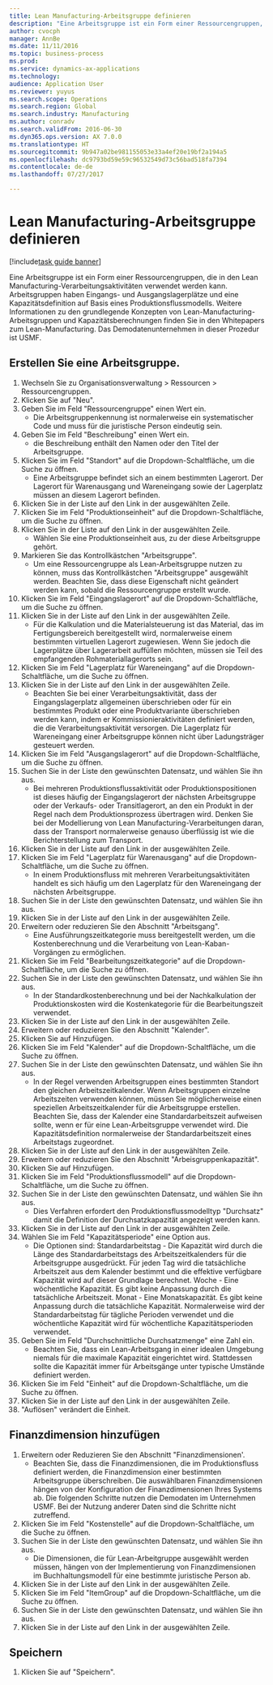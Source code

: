 ```yaml
--- 
title: Lean Manufacturing-Arbeitsgruppe definieren
description: "Eine Arbeitsgruppe ist ein Form einer Ressourcengruppen, die in den Lean Manufacturing-Verarbeitungsaktivitäten verwendet werden kann."
author: cvocph
manager: AnnBe
ms.date: 11/11/2016
ms.topic: business-process
ms.prod: 
ms.service: dynamics-ax-applications
ms.technology: 
audience: Application User
ms.reviewer: yuyus
ms.search.scope: Operations
ms.search.region: Global
ms.search.industry: Manufacturing
ms.author: conradv
ms.search.validFrom: 2016-06-30
ms.dyn365.ops.version: AX 7.0.0
ms.translationtype: HT
ms.sourcegitcommit: 9b947a02be981155053e33a4ef20e19bf2a194a5
ms.openlocfilehash: dc9793bd59e59c96532549d73c56bad518fa7394
ms.contentlocale: de-de
ms.lasthandoff: 07/27/2017

---
```

# <a name="define-lean-manufacturing-work-cells"></a>Lean Manufacturing-Arbeitsgruppe definieren

[!include[task guide banner](../../includes/task-guide-banner.md)]

Eine Arbeitsgruppe ist ein Form einer Ressourcengruppen, die in den Lean Manufacturing-Verarbeitungsaktivitäten verwendet werden kann. Arbeitsgruppen haben Eingangs- und Ausgangslagerplätze und eine Kapazitätsdefinition auf Basis eines Produktionsflussmodells. Weitere Informationen zu den grundlegende Konzepten von Lean-Manufacturing-Arbeitsgruppen und Kapazitätsberechnungen finden Sie in den Whitepapers zum Lean-Manufacturing. Das Demodatenunternehmen in dieser Prozedur ist USMF.


## <a name="create-a-work-cell"></a>Erstellen Sie eine Arbeitsgruppe. 
1. Wechseln Sie zu Organisationsverwaltung > Ressourcen > Ressourcengruppen.
2. Klicken Sie auf "Neu".
3. Geben Sie im Feld "Ressourcengruppe" einen Wert ein.
    * Die Arbeitsgruppenkennung ist normalerweise ein systematischer Code und muss für die juristische Person eindeutig sein.  
4. Geben Sie im Feld "Beschreibung" einen Wert ein.
    * die Beschreibung enthält den Namen oder den Titel der Arbeitsgruppe.  
5. Klicken Sie im Feld "Standort" auf die Dropdown-Schaltfläche, um die Suche zu öffnen.
    * Eine Arbeitsgruppe befindet sich an einem bestimmten Lagerort. Der Lagerort für Warenausgang und Wareneingang sowie der Lagerplatz müssen an diesem Lagerort befinden.  
6. Klicken Sie in der Liste auf den Link in der ausgewählten Zeile.
7. Klicken Sie im Feld "Produktionseinheit" auf die Dropdown-Schaltfläche, um die Suche zu öffnen.
8. Klicken Sie in der Liste auf den Link in der ausgewählten Zeile.
    * Wählen Sie eine Produktionseinheit aus, zu der diese Arbeitsgruppe gehört.  
9. Markieren Sie das Kontrollkästchen "Arbeitsgruppe".
    * Um eine Ressourcengruppe als Lean-Arbeitsgruppe nutzen zu können, muss das Kontrollkästchen "Arbeitsgruppe" ausgewählt werden.  Beachten Sie, dass diese Eigenschaft nicht geändert werden kann, sobald die Ressourcengruppe erstellt wurde.  
10. Klicken Sie im Feld "Eingangslagerort" auf die Dropdown-Schaltfläche, um die Suche zu öffnen.
11. Klicken Sie in der Liste auf den Link in der ausgewählten Zeile.
    * Für die Kalkulation und die Materialsteuerung ist das Material, das im Fertigungsbereich bereitgestellt wird, normalerweise einem bestimmten virtuellen Lagerort zugewiesen. Wenn Sie jedoch die Lagerplätze über Lagerarbeit auffüllen möchten, müssen sie Teil des empfangenden Rohmateriallagerorts sein.  
12. Klicken Sie im Feld "Lagerplatz für Wareneingang" auf die Dropdown-Schaltfläche, um die Suche zu öffnen.
13. Klicken Sie in der Liste auf den Link in der ausgewählten Zeile.
    * Beachten Sie bei einer Verarbeitungsaktivität, dass der Eingangslagerplatz allgemeinen überschrieben oder für ein bestimmtes Produkt oder eine Produktvariante überschrieben werden kann, indem er Kommissionieraktivitäten definiert werden, die die Verarbeitungsaktivität versorgen. Die Lagerplatz für Wareneingang einer Arbeitsgruppe können nicht über Ladungsträger gesteuert werden.  
14. Klicken Sie im Feld "Ausgangslagerort" auf die Dropdown-Schaltfläche, um die Suche zu öffnen.
15. Suchen Sie in der Liste den gewünschten Datensatz, und wählen Sie ihn aus.
    * Bei mehreren Produktionsflussaktivität oder Produktionspositionen ist dieses häufig der Eingangslagerort der nächsten Arbeitsgruppe oder der Verkaufs- oder Transitlagerort, an den ein Produkt in der Regel nach dem Produktionsprozess übertragen wird. Denken Sie bei der Modellierung von Lean Manufacturing-Verarbeitungen daran, dass der Transport normalerweise genauso überflüssig ist wie die Berichterstellung zum Transport.  
16. Klicken Sie in der Liste auf den Link in der ausgewählten Zeile.
17. Klicken Sie im Feld "Lagerplatz für Warenausgang" auf die Dropdown-Schaltfläche, um die Suche zu öffnen.
    * In einem Produktionsfluss mit mehreren Verarbeitungsaktivitäten handelt es sich häufig um den Lagerplatz für den Wareneingang der nächsten Arbeitsgruppe.  
18. Suchen Sie in der Liste den gewünschten Datensatz, und wählen Sie ihn aus.
19. Klicken Sie in der Liste auf den Link in der ausgewählten Zeile.
20. Erweitern oder reduzieren Sie den Abschnitt "Arbeitsgang".
    * Eine Ausführungszeitkategorie muss bereitgestellt werden, um die Kostenberechnung und die Verarbeitung von Lean-Kaban-Vorgängen zu ermöglichen.  
21. Klicken Sie im Feld "Bearbeitungszeitkategorie" auf die Dropdown-Schaltfläche, um die Suche zu öffnen.
22. Suchen Sie in der Liste den gewünschten Datensatz, und wählen Sie ihn aus.
    * In der Standardkostenberechnung und bei der Nachkalkulation der Produktionskosten wird die Kostenkategorie für die Bearbeitungszeit verwendet.  
23. Klicken Sie in der Liste auf den Link in der ausgewählten Zeile.
24. Erweitern oder reduzieren Sie den Abschnitt "Kalender".
25. Klicken Sie auf Hinzufügen.
26. Klicken Sie im Feld "Kalender" auf die Dropdown-Schaltfläche, um die Suche zu öffnen.
27. Suchen Sie in der Liste den gewünschten Datensatz, und wählen Sie ihn aus.
    * In der Regel verwenden Arbeitsgruppen eines bestimmten Standort den gleichen Arbeitszeitkalender. Wenn Arbeitsgruppen einzelne Arbeitszeiten verwenden können, müssen Sie möglicherweise einen speziellen Arbeitszeitkalender für die Arbeitsgruppe erstellen. Beachten Sie, dass der Kalender eine Standardarbeitszeit aufweisen sollte, wenn er für eine Lean-Arbeitsgruppe verwendet wird. Die Kapazitätsdefinition normalerweise der Standardarbeitszeit eines Arbeitstags zugeordnet.  
28. Klicken Sie in der Liste auf den Link in der ausgewählten Zeile.
29. Erweitern oder reduzieren Sie den Abschnitt "Arbeisgruppenkapazität".
30. Klicken Sie auf Hinzufügen.
31. Klicken Sie im Feld "Produktionsflussmodell" auf die Dropdown-Schaltfläche, um die Suche zu öffnen.
32. Suchen Sie in der Liste den gewünschten Datensatz, und wählen Sie ihn aus.
    * Dies Verfahren erfordert den Produktionsflussmodelltyp "Durchsatz" damit die Definition der Durchsatzkapazität angezeigt werden kann.  
33. Klicken Sie in der Liste auf den Link in der ausgewählten Zeile.
34. Wählen Sie im Feld "Kapazitätsperiode" eine Option aus.
    * Die Optionen sind: Standardarbeitstag - Die Kapazität wird durch die Länge des Standardarbeitstags des Arbeitszeitkalenders für die Arbeitsgruppe ausgedrückt. Für jeden Tag wird die tatsächliche Arbeitszeit aus dem Kalender bestimmt und die effektive verfügbare Kapazität wird auf dieser Grundlage berechnet.   Woche - Eine wöchentliche Kapazität. Es gibt keine Anpassung durch die tatsächliche Arbeitszeit.   Monat - Eine Monatskapazität. Es gibt keine Anpassung durch die tatsächliche Kapazität.   Normalerweise wird der Standardarbeitstag für tägliche Perioden verwendet und die wöchentliche Kapazität wird für wöchentliche Kapazitätsperioden verwendet.  
35. Geben Sie im Feld "Durchschnittliche Durchsatzmenge" eine Zahl ein.
    * Beachten Sie, dass ein Lean-Arbeitsgang in einer idealen Umgebung niemals für die maximale Kapazität eingerichtet wird. Stattdessen sollte die Kapazität immer für Arbeitsgänge unter typische Umstände definiert werden.  
36. Klicken Sie im Feld "Einheit" auf die Dropdown-Schaltfläche, um die Suche zu öffnen.
37. Klicken Sie in der Liste auf den Link in der ausgewählten Zeile.
38. "Auflösen" verändert die Einheit.

## <a name="add-a-financial-dimension"></a>Finanzdimension hinzufügen
1. Erweitern oder Reduzieren Sie den Abschnitt "Finanzdimensionen'.
    * Beachten Sie, dass die Finanzdimensionen, die im Produktionsfluss definiert werden, die Finanzdimension einer bestimmten Arbeitsgruppe überschreiben.    Die auswählbaren Finanzdimensionen hängen von der Konfiguration der Finanzdimensionen Ihres Systems ab. Die folgenden Schritte nutzen die Demodaten im Unternehmen USMF. Bei der Nutzung anderer Daten sind die Schritte nicht zutreffend.  
2. Klicken Sie im Feld "Kostenstelle" auf die Dropdown-Schaltfläche, um die Suche zu öffnen.
3. Suchen Sie in der Liste den gewünschten Datensatz, und wählen Sie ihn aus.
    * Die Dimensionen, die für Lean-Arbeitgruppe ausgewählt werden müssen, hängen von der Implementierung von Finanzdimensionen im Buchhaltungsmodell für eine bestimmte juristische Person ab.  
4. Klicken Sie in der Liste auf den Link in der ausgewählten Zeile.
5. Klicken Sie im Feld "ItemGroup" auf die Dropdown-Schaltfläche, um die Suche zu öffnen.
6. Suchen Sie in der Liste den gewünschten Datensatz, und wählen Sie ihn aus.
7. Klicken Sie in der Liste auf den Link in der ausgewählten Zeile.

## <a name="save"></a>Speichern
1. Klicken Sie auf "Speichern".


